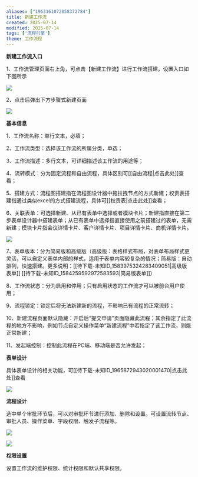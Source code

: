 ```yaml
---
aliases: ["1963161072058372784"]
title: 新建工作流
created: 2025-07-14
modified: 2025-07-14
tags: ['流程引擎']
theme: 工作流程
---
```


**新建工作流入口**

1、工作流管理页面右上角，可点击【新建工作流】进行工作流搭建，设置入口如下图所示

![](https://myhelpdoc.oss-cn-heyuan.aliyuncs.com/mdimages/cff3b27dc1e020ca907ce1a8e8d51d47.jpg)

2、点击后弹出下方步骤式新建页面

**![](https://myhelpdoc.oss-cn-heyuan.aliyuncs.com/mdimages/7efbc5bbf0625b45c04c4d1dfbdf0ea2.jpg)**

**基本信息**

1、工作流名称：单行文本，必填；

2、工作流类型：选择该工作流的所属分类，单选；

3、工作流描述：多行文本，可详细描述该工作流的用途等；

4、流转模式：分为固定流程和自由流程，具体区别可[[自由流程|点击此处]]查看；

5、搭建方式：流程图搭建指在流程图设计器中拖拉拽节点的方式新建；权责表搭建指通过类似excel的方式搭建流程，具体可[[权责表|点击此处]]查看；

6、关联表单：可选择新建、从已有表单中选择或者模块卡片；新建指直接在第二步表单设计器中搭建表单；从已有表单中选择指直接使用之前搭建过的表单，无需新建；模块卡片指会议详情卡片、客户详情卡片、项目详情卡片、商机详情卡片。

**![](https://myhelpdoc.oss-cn-heyuan.aliyuncs.com/mdimages/e68c2cc172ce93d26846a7f58d5258c9.jpg)**

7、表单版本：分为简易版和高级版（高级版：表格样式布局，对表单布局样式更灵活，可以自定义表单内部的样式，适用于表单内容较复杂的情况；简易版：自动排列，快速搭建。更多说明：[[待下载-未知ID_1583975324283409051|高级版表单]] [[待下载-未知ID_1584259592972583593|简易版表单]]）

8、工作流状态：分为启用和停用；只有启用状态的工作流才可以被前台用户使用；

9、流程锁定：锁定后将无法新建新的流程，不影响已有流程的正常流转；

10、新建流程页面默认隐藏：开启后“提交申请”页面隐藏此流程；其余指定了此流程的地方不影响，例如节点自定义操作菜单“新建流程”中若指定了该工作流，则能正常新建；

11、发起端控制：控制此流程在PC端、移动端是否允许发起；

**表单设计**

具体表单设计的相关功能，可[[待下载-未知ID_1965872943020001470|点击此处]]查看

![](https://myhelpdoc.oss-cn-heyuan.aliyuncs.com/mdimages/7a8278795146b4ddd3186a2f28dc5f36.jpg)

**流程设计**

选中单个审批环节后，可以对审批环节进行添加、删除和设置。可设置流转节点、审批人员、操作菜单、字段权限、触发子流程等。

![](https://myhelpdoc.oss-cn-heyuan.aliyuncs.com/mdimages/0bfb1724788fe15c58ac3586131e634e.jpg)

**![](https://myhelpdoc.oss-cn-heyuan.aliyuncs.com/mdimages/61a4ccb5bc28180f6c14fab2e179c9bf.jpg)**

**权限设置**

设置工作流的维护权限、统计权限和默认共享权限。

